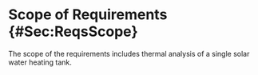 # Scope of Requirements {#Sec:ReqsScope}

The scope of the requirements includes thermal analysis of a single solar water heating tank.

